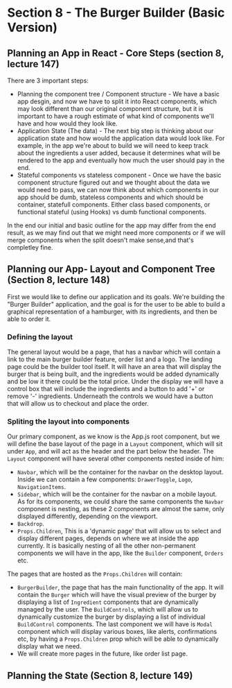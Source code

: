 # Section 8 - The Burger Builder (Basic Version)

## Planning an App in React - Core Steps (section 8, lecture 147)

There are 3 important steps:

- Planning the component tree / Component structure - We have a basic app desgin, and now we have to split it into React components, which may look different than our original component structure, but it is important to have a rough estimate of what kind of components we'll have and how would they look like.
- Application State (The data) - The next big step is thinking about our application state and how would the application data would look like. For example, in the app we're about to build we will need to keep track about the ingredients a user added, because it determines what will be rendered to the app and eventually how much the user should pay in the end.
- Stateful components vs stateless component - Once we have the basic component structure figured out and we thought about the data we would need to pass, we can now think about which components in our app should be dumb, stateless components and which should be container, statefull components. Either class based components, or functional stateful (using Hooks) vs dumb functional components.

In the end our initial and basic outline for the app may differ from the end result, as we may find out that we might need more components or if we will merge components when the split doesn't make sense,and that's completley fine.

## Planning our App- Layout and Component Tree (Section 8, lecture 148)

First we would like to define our application and its goals. We're building the "Burger Builder" application, and the goal is for the user to be able to build a graphical representation of a hamburger, with its ingredients, and then be able to order it.

### Defining the layout

The general layout would be a page, that has a navbar which will contain a link to the main burger builder feature, order list and a logo. The landing page could be the builder tool itself. It will have an area that will display the burger that is being built, and the ingredients would be added dynamically and be low it there could be the total price. Under the display we will have a control box that will include the ingredients and a button to add '+' or remove '-' ingredients. Underneath the controls we would have a button that will allow us to checkout and place the order.

### Spliting the layout into components

Our primary component, as we know is the App.js root component, but we will define the base layout of the page in a `Layout` component, which will sit under `App`, and will act as the header and the part below the header. The `Layout` component will have several other components nested inside of him:

- `Navbar`, which will be the container for the navbar on the desktop layout. Inside we can contain a few components: `DrawerToggle`, `Logo`, `NavigationItems`.
- `Sidebar`, which will be the container for the navbar on a mobile layout. As for its components, we could share the same components the `Navbar` component is nesting, as these 2 components are almost the same, only displayed differently, depending on the viewport.
- `Backdrop`.
- `Props.Children`, This is a 'dynamic page' that will allow us to select and display different pages, depends on where we at inside the app currently. It is basically nesting of all the other non-permanent components we will have in the app, like the `Builder` component, `Orders` etc.

The pages that are hosted as the `Props.Children` will contain:

- `BurgerBuilder`, the page that has the main functionality of the app. It will contain the `Burger` which will have the visual preview of the burger by displaying a list of `Ingredient` components that are dynamically managed by the user. The `BuildControls`, which will allow us to dynamically customize the burger by displaying a list of individual `BuildControl` components. The last component we will have is `Modal` component which will display various boxes, like alerts, confirmations etc, by having a `Props.Children` prop which will be able to dynamically display what we need.
- We will create more pages in the future, like order list page.

## Planning the State (Section 8, lecture 149)

